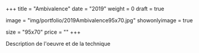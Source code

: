+++
title = "Ambivalence"
date = "2019"
weight = 0 
draft = true

image = "img/portfolio/2019Ambivalence95x70.jpg"
showonlyimage = true

size = "95x70"
price = ""
+++

<!--more-->

Description de l'oeuvre et de la technique


